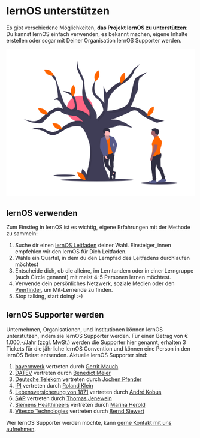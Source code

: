 <style>
  .md-content__button {
    display: none;
  }
</style>

# lernOS unterstützen
Es gibt verschiedene Möglichkeiten, **das Projekt lernOS zu unterstützen**: Du kannst lernOS einfach verwenden, es bekannt machen, eigene Inhalte erstellen oder sogar mit Deiner Organisation lernOS Supporter werden.

![Zwei Personen an einem Baum, der wächst](./images/undraw_Waiting__for_you_ldha.png)

## lernOS verwenden
Zum Einstieg in lernOS ist es wichtig, eigene Erfahrungen mit der Methode zu sammeln:

1. Suche dir einen [lernOS Leitfaden](/guides) deiner Wahl. Einsteiger_innen empfehlen wir den lernOS für Dich Leitfaden.
1. Wähle ein Quartal, in dem du den Lernpfad des Leitfadens durchlaufen möchtest
1. Entscheide dich, ob die alleine, im Lerntandem oder in einer Lerngruppe (auch Circle genannt) mit meist 4-5 Personen lernen möchtest.
1. Verwende dein persönliches Netzwerk, soziale Medien oder den [Peerfinder](https://web.peerfinder.app/de), um Mit-Lernende zu finden.
1. Stop talking, start doing! :-)

## lernOS Supporter werden

Unternehmen, Organisationen, und Institutionen können lernOS unterstützen, indem sie lernOS Supporter werden. Für einen Betrag von € 1.000,-/Jahr (zzgl. MwSt.) werden die Supporter hier genannt, erhalten 3 Tickets für die jährliche lernOS Convention und können eine Person in den lernOS Beirat entsenden. Aktuelle lernOS Supporter sind:

1. [bayernwerk](https://www.bayernwerk.de/) vertreten durch [Gerrit Mauch](https://www.linkedin.com/in/gerrit-mauch-4b766917b/)
1. [DATEV](https://www.datev.de/) vertreten durch [Benedict Meier](https://www.linkedin.com/in/benedict-meier/)
1. [Deutsche Telekom](https://www.telekom.de/) vertreten durch [Jochen Pfender](https://www.linkedin.com/in/jochen-pfender-b9aaa2170/)
1. [IPI](https://www.ipi-gmbh.com/) vertreten durch [Roland Klein](https://www.linkedin.com/in/roland-klein-61208b176/)
1. [Lebensversicherung von 1871](https://www.lv1871.de/) vertreten durch [André Kobus](https://www.linkedin.com/in/andr%C3%A9-kobus-0b8101a9/)
1. [SAP](https://www.sap.com/) vertreten durch [Thomas Jenewein](https://www.linkedin.com/in/thomasjenewein/)
1. [Siemens Healthineers](https://www.siemens-healthineers.com/) vertreten durch [Marina Herold](https://www.linkedin.com/in/marina-herold/)
1. [Vitesco Technologies](https://www.vitesco-technologies.com/) vertreten durch [Bernd Siewert](https://www.linkedin.com/in/bernd-siewert-28078812b/)

Wer lernOS Supporter werden möchte, kann [gerne Kontakt mit uns aufnehmen](https://cogneon.de/kontakt).
